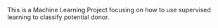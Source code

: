This is a Machine Learning Project focusing on how to use supervised learning to classify potential donor.
